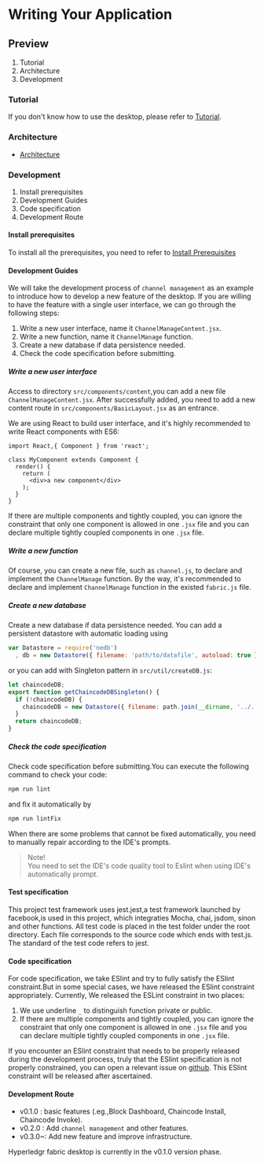 # Writing Your Application

## Preview
1. Tutorial
2. Architecture
3. Development

### Tutorial
If you don't know how to use the desktop, please refer to [Tutorial](tutorial-En.md).

### Architecture

- [Architecture](./architect-En.md)

### Development

1. Install prerequisites
2. Development Guides
3. Code specification
4. Development Route

#### Install prerequisites

To install all the prerequisites, you need to refer to [Install Prerequisites](./prerequistites-En.md)

#### Development Guides

We will take the development process of `channel management` as an example to introduce how to develop a new feature of 
the desktop. If you are willing to have the feature with a single user interface, we can go through the following steps:
1. Write a new user interface, name it `ChannelManageContent.jsx`.
2. Write a new function, name it `ChannelManage` function.
3. Create a new database if data persistence needed.
4. Check the code specification before submitting.

##### Write a new user interface

Access to  directory `src/components/content`,you can add a new file `ChannelManageContent.jsx`. After successfully 
added, you need to add a new content route in `src/components/BasicLayout.jsx` as an entrance.

We are using React to build user interface, and it's highly recommended to write React components with ES6:
```react
import React,{ Component } from 'react';

class MyComponent extends Component {
  render() {
    return (
      <div>a new component</div>
    );
  }
}

```
If there are multiple components and tightly coupled, you can ignore the constraint that only one component is allowed
in one `.jsx` file and you can declare multiple tightly coupled components in one `.jsx` file.

##### Write a new function 

Of course, you can create a new file, such as `channel.js`, to declare and implement the `ChannelManage` function.
By the way, it's recommended to declare and implement `ChannelManage` function in the existed `fabric.js` file.

##### Create a new database 

Create a new database if data persistence needed. You can add a persistent datastore with automatic loading using
```javascript
var Datastore = require('nedb')
  , db = new Datastore({ filename: 'path/to/datafile', autoload: true });
```
or you can add with Singleton pattern in `src/util/createDB.js`:
```javascript
let chaincodeDB;
export function getChaincodeDBSingleton() {
  if (!chaincodeDB) {
    chaincodeDB = new Datastore({ filename: path.join(__dirname, '../../resources/persistence/chaincode.db'), autoload: true });
  }
  return chaincodeDB;
}
```


##### Check the code specification

Check code specification before submitting.You can execute the following command to check your code:
```bash
npm run lint
```
and fix it automatically by
```bash
npm run lintFix
```

When there are some problems that cannot be fixed automatically, you need to manually repair according to the IDE's prompts.

> Note! <br/>
> You need to set the IDE's code quality tool to Eslint when using IDE's automatically prompt.

#### Test specification
This project test framework uses jest.jest,a test framework launched by facebook,is used in this project, 
which integraties Mocha, chai, jsdom, sinon and other functions. All test code is placed in the test folder under the root directory.
 Each file corresponds to the source code which ends with test.js. The standard of the test code refers to jest. 

#### Code specification

For code specification, we take ESlint and try to fully satisfy the ESlint constraint.But in some special cases, 
we have released the ESlint constraint appropriately. Currently, We released the ESLint constraint in two places:
1. We use underline `_` to distinguish function private or public.  
2. If there are multiple components and tightly coupled, you can ignore the constraint that only one component is allowed
   in one `.jsx` file and you can declare multiple tightly coupled components in one `.jsx` file.

If you encounter an ESlint constraint that needs to be properly released during the development process, truly that 
the ESlint specification is not properly constrained, you can open a relevant issue on [github](https://github.com/blockchain-desktop/hyperledger-fabric-desktop).
This ESlint constraint will be released after ascertained.

#### Development Route

* v0.1.0 : basic features (.eg.,Block Dashboard, Chaincode Install, Chaincode Invoke).
* v0.2.0 : Add `channel management` and other features.
* v0.3.0~: Add new feature and improve infrastructure.

Hyperledgr fabric desktop is currently in the v0.1.0 version phase.

